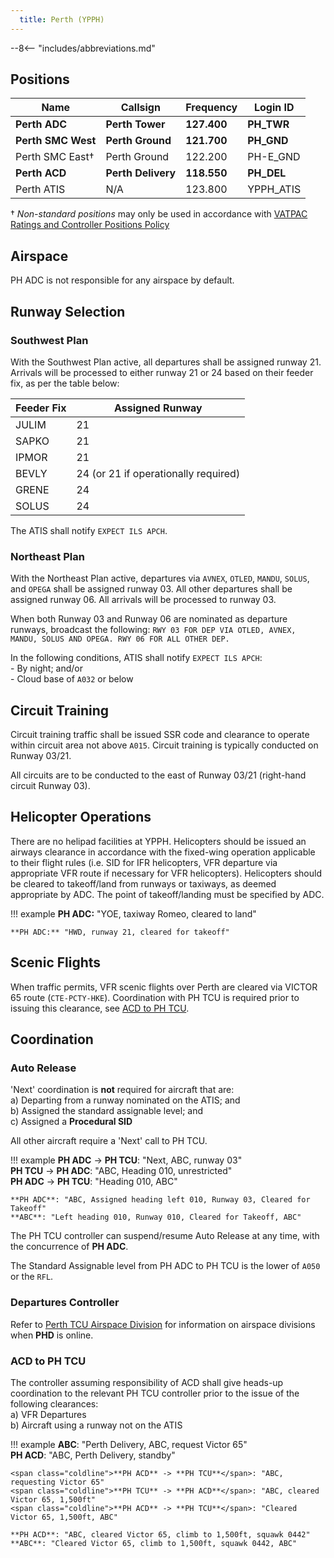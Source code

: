 ```yaml
---
  title: Perth (YPPH)
---
```


--8<-- "includes/abbreviations.md"

## Positions
| Name | Callsign | Frequency | Login ID |
| ---- | -------- | --------- | -------- |
| **Perth ADC** | **Perth Tower** | **127.400** | **PH_TWR** |
| **Perth SMC West** | **Perth Ground** | **121.700** | **PH_GND** |
| Perth SMC East† | Perth Ground | 122.200 | PH-E_GND |
| **Perth ACD** | **Perth Delivery** | **118.550** | **PH_DEL** |
| Perth ATIS | N/A | 123.800 | YPPH_ATIS |

† *Non-standard positions* may only be used in accordance with [VATPAC Ratings and Controller Positions Policy](https://vatpac.org/publications/policies)

## Airspace
PH ADC is not responsible for any airspace by default.

## Runway Selection

### Southwest Plan
With the Southwest Plan active, all departures shall be assigned runway 21. Arrivals will be processed to either runway 21 or 24 based on their feeder fix, as per the table below:

| Feeder Fix | Assigned Runway |
| --- | --- |
| JULIM | 21 |
| SAPKO | 21 |
| IPMOR | 21 |
| BEVLY | 24 (or 21 if operationally required) |
| GRENE | 24 |
| SOLUS | 24 |

The ATIS shall notify `EXPECT ILS APCH`.

### Northeast Plan
With the Northeast Plan active, departures via `AVNEX`, `OTLED`, `MANDU`, `SOLUS`, and `OPEGA` shall be assigned runway 03. All other departures shall be assigned runway 06. All arrivals will be processed to runway 03.

When both Runway 03 and Runway 06 are nominated as departure runways, broadcast the following: `RWY 03 FOR DEP VIA OTLED, AVNEX, MANDU, SOLUS AND OPEGA. RWY 06 FOR ALL OTHER DEP.`

In the following conditions, ATIS shall notify `EXPECT ILS APCH`:  
    - By night; and/or  
    - Cloud base of `A032` or below

## Circuit Training
Circuit training traffic shall be issued SSR code and clearance to operate within circuit area not above `A015`. Circuit training is typically conducted on Runway 03/21.

All circuits are to be conducted to the east of Runway 03/21 (right-hand circuit Runway 03).

## Helicopter Operations
There are no helipad facilities at YPPH. Helicopters should be issued an airways clearance in accordance with the fixed-wing operation applicable to their flight rules (i.e. SID for IFR helicopters, VFR departure via appropriate VFR route if necessary for VFR helicopters). Helicopters should be cleared to takeoff/land from runways or taxiways, as deemed appropriate by ADC. The point of takeoff/landing must be specified by ADC.

!!! example
    **PH ADC:** "YOE, taxiway Romeo, cleared to land"  

    **PH ADC:** "HWD, runway 21, cleared for takeoff"

## Scenic Flights
When traffic permits, VFR scenic flights over Perth are cleared via VICTOR 65 route (`CTE-PCTY-HKE`). Coordination with PH TCU is required prior to issuing this clearance, see [ACD to PH TCU](#acd-to-ph-tcu).

## Coordination
### Auto Release
'Next' coordination is **not** required for aircraft that are:   
    a) Departing from a runway nominated on the ATIS; and  
    b) Assigned the standard assignable level; and  
    c) Assigned a **Procedural SID**

All other aircraft require a 'Next' call to PH TCU.

!!! example
    <span class="hotline">**PH ADC** -> **PH TCU**</span>: "Next, ABC, runway 03"  
    <span class="hotline">**PH TCU** -> **PH ADC**</span>: "ABC, Heading 010, unrestricted"  
    <span class="hotline">**PH ADC** -> **PH TCU**</span>: "Heading 010, ABC"  

    **PH ADC**: "ABC, Assigned heading left 010, Runway 03, Cleared for Takeoff"  
    **ABC**: "Left heading 010, Runway 010, Cleared for Takeoff, ABC"

The PH TCU controller can suspend/resume Auto Release at any time, with the concurrence of **PH ADC**.

The Standard Assignable level from PH ADC to PH TCU is the lower of `A050` or the `RFL`.

### Departures Controller
Refer to [Perth TCU Airspace Division](../../../terminal/perth/#airspace-division) for information on airspace divisions when **PHD** is online.

### ACD to PH TCU
The controller assuming responsibility of ACD shall give heads-up coordination to the relevant PH TCU controller prior to the issue of the following clearances:  
a) VFR Departures  
b) Aircraft using a runway not on the ATIS

!!! example
    **ABC**: "Perth Delivery, ABC, request Victor 65"  
    **PH ACD**: "ABC, Perth Delivery, standby"  

    <span class="coldline">**PH ACD** -> **PH TCU**</span>: "ABC, requesting Victor 65"  
    <span class="coldline">**PH TCU** -> **PH ACD**</span>: "ABC, cleared Victor 65, 1,500ft"  
    <span class="coldline">**PH ACD** -> **PH TCU**</span>: "Cleared Victor 65, 1,500ft, ABC"   
     
    **PH ACD**: "ABC, cleared Victor 65, climb to 1,500ft, squawk 0442"  
    **ABC**: "Cleared Victor 65, climb to 1,500ft, squawk 0442, ABC"  